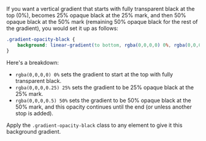 If you want a vertical gradient that starts with fully transparent black at the top (0%), becomes 25% opaque black at the 25% mark, and then 50% opaque black at the 50% mark (remaining 50% opaque black for the rest of the gradient), you would set it up as follows:

```css
.gradient-opacity-black {
    background: linear-gradient(to bottom, rgba(0,0,0,0) 0%, rgba(0,0,0,0.25) 25%, rgba(0,0,0,0.5) 50%);
}
```

Here's a breakdown:

- `rgba(0,0,0,0) 0%` sets the gradient to start at the top with fully transparent black.
- `rgba(0,0,0,0.25) 25%` sets the gradient to be 25% opaque black at the 25% mark.
- `rgba(0,0,0,0.5) 50%` sets the gradient to be 50% opaque black at the 50% mark, and this opacity continues until the end (or unless another stop is added).

Apply the `.gradient-opacity-black` class to any element to give it this background gradient.